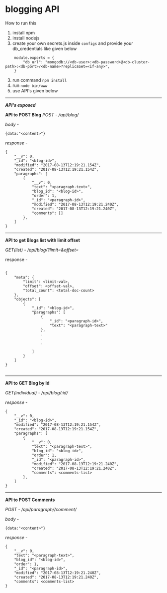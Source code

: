 # blogging API

How to run this

1. install npm
2. install nodejs
3. create your own secrets.js inside `configs` and provide your db_credentials like given below
```
	module.exports = {
  		"db_url": "mongodb://<db-user>:<db-password>@<db-cluster-path>:<db-port>/<db-name>?replicaSet=<if-any>",
	}

``` 
3. run command `npm install`
4. run `node bin/www`
5. use API's given below


----------------------------------------------------------------
***API's exposed***

**API to POST Blog**
*POST - /api/blog/*

*body* -
```
{data:"<content>"}

``` 

*response* - 
```
{
    "__v": 0,
    "_id": "<blog-id>",
    "modified": "2017-08-13T12:19:21.154Z",
    "created": "2017-08-13T12:19:21.154Z",
    "paragraphs": [
        {
            "__v": 0,
            "text": "<paragraph-text>",
            "blog_id": "<blog-id>",
            "order": 1,
            "_id": "<paragraph-id>",
            "modified": "2017-08-13T12:19:21.240Z",
            "created": "2017-08-13T12:19:21.240Z",
            "comments": []
        },
    ]
}

``` 


----------------------------------------------------------------
**API to get Blogs list with limit offset**

*GET(list) - /api/blog/?limit=<limit-val>&offset=<offset-val>*

response -
```

{
    "meta": {
        "limit": <limit-val>,
        "offset": <offset-val>,
        "total_count": <total-doc-count>
    },
    "objects": [
        {
            "_id": "<blog-id>",
            "paragraphs": [
                {
                    "_id": "<paragraph-id>",
                    "text": "<paragraph-text>"
                },
                .
                .
                .
                
            ]
        }
    ]
}


```


----------------------------------------------------------------
**API to GET Blog by Id**

*GET(individual) - /api/blog/:id/*

*response* -

```
{
    "__v": 0,
    "_id": "<blog-id>",
    "modified": "2017-08-13T12:19:21.154Z",
    "created": "2017-08-13T12:19:21.154Z",
    "paragraphs": [
        {
            "__v": 0,
            "text": "<paragraph-text>",
            "blog_id": "<blog-id>",
            "order": 1,
            "_id": "<paragraph-id>",
            "modified": "2017-08-13T12:19:21.240Z",
            "created": "2017-08-13T12:19:21.240Z",
            "comments": <comments-list>
        },
    ]
}

``` 

----------------------------------------------------------------

**API to POST Comments**

*POST - /api/paragraph/<paragraph-id>/comment/*

*body* -
```
{data:"<content>"}

``` 

*response* - 
```
{
    "__v": 0,
    "text": "<paragraph-text>",
    "blog_id": "<blog-id>",
    "order": 1,
    "_id": "<paragraph-id>",
    "modified": "2017-08-13T12:19:21.240Z",
    "created": "2017-08-13T12:19:21.240Z",
    "comments": <comments-list>
}

```
